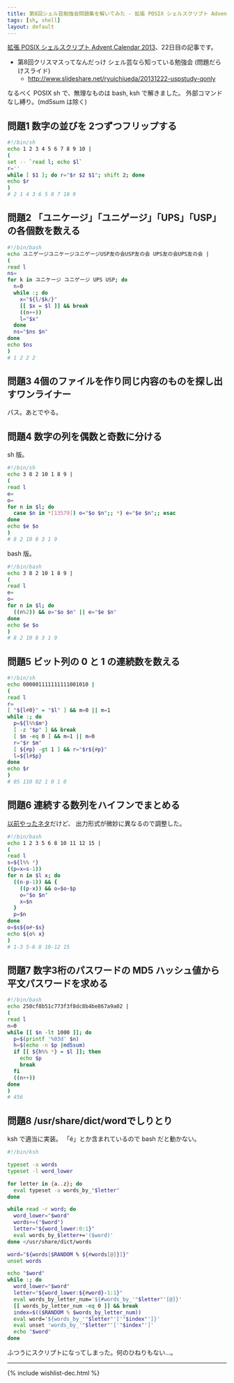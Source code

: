 ```yaml
---
title: 第8回シェル芸勉強会問題集を解いてみた - 拡張 POSIX シェルスクリプト Advent Calendar 2013
tags: [sh, shell]
layout: default
---
```


[拡張 POSIX シェルスクリプト Advent Calendar 2013](http://www.adventar.org/calendars/212)、22日目の記事です。

  * 第8回クリスマスってなんだっけ シェル芸なら知っている勉強会 (問題だらけスライド)
    * <http://www.slideshare.net/ryuichiueda/20131222-uspstudy-qonly>

なるべく POSIX sh で、無理なものは bash, ksh で解きました。
外部コマンドなし縛り。(md5sum は除く)

問題1 数字の並びを 2つずつフリップする
----------------------------------------------------------------------

``` sh
#!/bin/sh
echo 1 2 3 4 5 6 7 8 9 10 |
(
set -- `read l; echo $l`
r=''
while [ $1 ]; do r="$r $2 $1"; shift 2; done
echo $r
)
# 2 1 4 3 6 5 8 7 10 9
```

問題2 「ユニケージ」「ユニゲージ」「UPS」「USP」の各個数を数える
----------------------------------------------------------------------

``` sh
#!/bin/bash
echo ユニゲージユニケージユニゲージUSP友の会USP友の会 UPS友の会UPS友の会 |
(
read l
ns=
for k in ユニケージ ユニゲージ UPS USP; do
  n=0
  while :; do
    x="${l/$k/}"
    [[ $x = $l ]] && break
    ((n++))
    l="$x"
  done
  ns="$ns $n"
done
echo $ns
)
# 1 2 2 2
```

問題3 4個のファイルを作り同じ内容のものを探し出すワンライナー
----------------------------------------------------------------------

パス。あとでやる。

問題4 数字の列を偶数と奇数に分ける
----------------------------------------------------------------------

sh 版。

``` sh
#!/bin/sh
echo 3 8 2 10 1 8 9 |
(
read l
e=
o=
for n in $l; do
  case $n in *[13579]) o="$o $n";; *) e="$e $n";; esac
done
echo $e $o
)
# 8 2 10 8 3 1 9
```

bash 版。

``` sh
#!/bin/bash
echo 3 8 2 10 1 8 9 |
(
read l
e=
o=
for n in $l; do
  ((n%2)) && o="$o $n" || e="$e $n"
done
echo $e $o
)
# 8 2 10 8 3 1 9
```

問題5 ビット列の 0 と 1 の連続数を数える
----------------------------------------------------------------------

``` sh
#!/bin/sh
echo 000001111111111001010 |
(
read l
r=
[ "${l#0}" = "$l" ] && m=0 || m=1
while :; do
  p=${l%%$m*}
  [ -z "$p" ] && break
  [ $m -eq 0 ] && m=1 || m=0
  r="$r $m"
  [ ${#p} -gt 1 ] && r="$r${#p}"
  l=${l#$p}
done
echo $r
)
# 05 110 02 1 0 1 0
```

問題6 連続する数列をハイフンでまとめる
----------------------------------------------------------------------

[以前やったネタ](/2013/11/28/compact-seqnumbers-by-shell.html)だけど、
出力形式が微妙に異なるので調整した。

``` sh
#!/bin/bash
echo 1 2 3 5 6 8 10 11 12 15 |
(
read l
s=${l%% *}
((p=x=s-1))
for n in $l x; do
  ((n-p-1)) && { 
    ((p-x)) && o=$o-$p
    o="$o $n"
    x=$n
  }
  p=$n
done
o=$s${o#-$s}
echo ${o% x}
)
# 1-3 5-6 8 10-12 15
```

問題7 数字3桁のパスワードの MD5 ハッシュ値から平文パスワードを求める
----------------------------------------------------------------------

``` sh
#!/bin/bash
echo 250cf8b51c773f3f8dc8b4be867a9a02 |
(
read l
n=0
while [[ $n -lt 1000 ]]; do
  p=$(printf '%03d' $n)
  h=$(echo -n $p |md5sum)
  if [[ ${h%% *} = $l ]]; then
    echo $p
    break
  fi
  ((n++))
done
)
# 456
```

問題8 /usr/share/dict/wordでしりとり
----------------------------------------------------------------------

ksh で適当に実装。
「é」とか含まれているので bash だと動かない。

``` sh
#!/bin/ksh

typeset -a words
typeset -l word_lower

for letter in {a..z}; do
  eval typeset -a words_by_"$letter"
done

while read -r word; do
  word_lower="$word"
  words+=("$word")
  letter="${word_lower:0:1}"
  eval words_by_$letter+='($word)'
done </usr/share/dict/words

word="${words[$RANDOM % ${#words[@]}]}"
unset words

echo "$word"
while :; do
  word_lower="$word"
  letter="${word_lower:${#word}-1:1}"
  eval words_by_letter_num='${#words_by_'"$letter"'[@]}'
  [[ words_by_letter_num -eq 0 ]] && break
  index=$(($RANDOM % $words_by_letter_num))
  eval word='${words_by_'"$letter"'['"$index"']}'
  eval unset 'words_by_'"$letter"'['"$index"']'
  echo "$word"
done
```

ふつうにスクリプトになってしまった。何のひねりもない…。

* * *

{% include wishlist-dec.html %}

